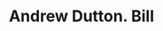 ---
doi: 10.7916/D88W4RBK
date_other: '1890'
date_other_textual: 1890-1899
form: printed ephemera
genre:
- Invoices
name:
- Andrew Dutton
object_in_context_url: https://biggert.cul.columbia.edu/items/view/ave_biggert_00328
subject_hierarchical_geographic:
- Boston, Massachusetts, United States
subject_name:
- Andrew Dutton
title: Andrew Dutton. Bill
sort_title: Andrew Dutton. Bill
call_number: ave_biggert_00328
coordinates:
- 42.35805555555556,-71.06361111111111
pid: ave_biggert_00328
identifiers: ave_biggert_00328
thumbnail: https://derivativo-3.library.columbia.edu/iiif/2/ldpd:344167/full/!256,256/0/native.jpg
permalink: /biggert/ave_biggert_00328/
layout: iiif-image-page
---